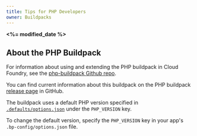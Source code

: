 ```yaml
---
title: Tips for PHP Developers
owner: Buildpacks
---
```


<strong><%= modified_date %></strong>

## <a id='buildpack'></a>About the PHP Buildpack ##

For information about using and extending the PHP buildpack in Cloud Foundry,
see the [php-buildpack Github repo](https://github.com/cloudfoundry/php-buildpack).

You can find current information about this buildpack on the PHP buildpack
[release page](https://github.com/cloudfoundry/php-buildpack/releases) in
GitHub.

The buildpack uses a default PHP version specified in [`.defaults/options.json`](https://github.com/cloudfoundry/php-buildpack/blob/master/defaults/options.json) under the `PHP_VERSION` key.

To change the default version, specify the `PHP_VERSION` key in your app's
`.bp-config/options.json` file.
